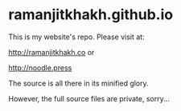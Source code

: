 # ramanjitkhakh.github.io

This is my website's repo. Please visit at:

http://ramanjitkhakh.co or

http://noodle.press

The source is all there in its minified glory. 

However, the full source files are private, sorry...
